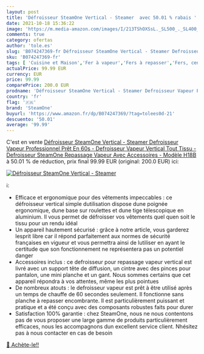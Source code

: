 ```yaml
---
layout: post
title: 'Défroisseur SteamOne Vertical - Steamer  avec 50.01 % rabais '
date: 2021-10-18 15:36:22
image: 'https://m.media-amazon.com/images/I/213TShOXSsL._SL500_._SL400_.jpg'
comments: true
category: ofertas
author: 'tole.es'
slug: 'B074247369-fr Défroisseur SteamOne Vertical - Steamer Defroisseur Vapeur...'
sku: 'B074247369-fr'
tags: [ 'Cuisine et Maison','Fer à vapeur','Fers à repasser','Fers, centrales vapeur et accessoires','steamone', ]
actualPrice: 99.99 EUR
currency: EUR
price: 99.99
comparePrice: 200.0 EUR
prodname: 'Défroisseur SteamOne Vertical - Steamer Defroisseur Vapeur Professionnel Prêt En 60s - Defroisseur Vapeur Vertical Tout Tissu - Defroisseur SteamOne Repassage Vapeur Avec Accessoires - Modèle H18B'
country: 'fr'
flag: '🇫🇷'
brand: 'SteamOne'
buyurl: 'https://www.amazon.fr/dp/B074247369/?tag=tolees0d-21'
descuento: '50.01'
average: '99.99'
---
```


C'est en vente [Défroisseur SteamOne Vertical - Steamer Defroisseur Vapeur Professionnel Prêt En 60s - Defroisseur Vapeur Vertical Tout Tissu - Defroisseur SteamOne Repassage Vapeur Avec Accessoires - Modèle H18B](https://www.amazon.fr/dp/B074247369/?tag=tolees0d-21)  à  50.01 % de réduction, prix final  99.99 EUR (original: 200.0 EUR) ici:

[![Défroisseur SteamOne Vertical - Steamer ](https://m.media-amazon.com/images/I/213TShOXSsL._SL500_._SL400_.jpg)](https://www.amazon.fr/dp/B074247369/?tag=tolees0d-21)

ℹ️:

- Efficace et ergonomique pour des vêtements impeccables : ce défroisseur vertical simple dutilisation dispose dune poignée ergonomique, dune base sur roulettes et dune tige télescopique en aluminium. Il vous permet de défroisser vos vêtements quel quen soit le tissu pour un rendu idéal
- Un appareil hautement sécurisé : grâce à notre article, vous garderez lesprit libre car il répond parfaitement aux normes de sécurité françaises en vigueur et vous permettra ainsi de lutiliser en ayant le certitude que son fonctionnement ne représentera pas un potentiel danger
- Accessoires inclus : ce defroisseur pour repassage vapeur vertical est livré avec un support tête de diffusion, un cintre avec des pinces pour pantalon, une mini planche et un gant. Nous sommes certains que cet appareil répondra à vos attentes, même les plus pointues
- De nombreux atouts : le defroisseur vapeur est prêt à être utilisé après un temps de chauffe de 60 secondes seulement. Il fonctionne sans planche à repasser encombrante. Il est particulièrement puissant et pratique et a été conçu avec des composants robustes faits pour durer
- Satisfaction 100% garantie : chez SteamOne, nous ne nous contentons pas de vous proposer une large gamme de produits particulièrement efficaces, nous les accompagnons dun excellent service client. Nhésitez pas à nous contacter en cas de besoin

[🛒 Achète-le!!](https://www.amazon.fr/dp/B074247369/?tag=tolees0d-21)
